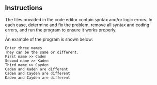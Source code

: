## Instructions

The files provided in the code editor contain syntax and/or logic errors. In each case, determine and fix the problem, remove all syntax and coding errors, and run the program to ensure it works properly.

An example of the program is shown below:

```
Enter three names.
They can be the same or different.
First name >> Caden
Second name >> Kaden
Third name >> Cayden
Caden and Kaden are different
Caden and Cayden are different
Kaden and Cayden are different
```
